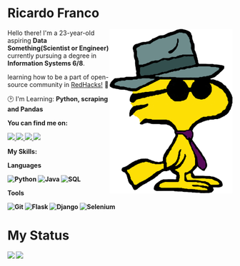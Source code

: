 # Ricardo Franco

<img src="woodstock.png" width="275px" align="right">

<p align="left"> 
      Hello there! I'm a 23-year-old aspiring <strong>Data Something(Scientist or Engineer)</strong> currently pursuing a degree in <strong>Information Systems 6/8</strong>.
</p>

<p align="left">
      learning how to be a part of open-source community in <a href="https://github.com/CaravanaCloud/redhacks" target="_blank">RedHacks!</a> 🎩
</p>
 
<p align="left">
  🕑 I'm Learning: <strong>Python, scraping and Pandas</strong>
</p>

<p align="left">
 <strong>You can find me on:<strong>
</p>

<p align="left">
<a href="https://dev.to/francocontigo" alt="Dev.to" target="_blank">
  <img src="https://img.shields.io/badge/Dev.to-gray?style=flat-square&logo=dev.to&logoColor=white"/>
</a>

<a href="mailto:ricardoaugustofranco@hotmail.com">
  <img src="https://img.shields.io/badge/Microsoft_Outlook-grey?style=flat-square&logo=microsoft-outlook&logoColor=white" />
</a>

<a href="https://twitter.com/francocontigo" alt="Twitter" target="_blank">
  <img src="https://img.shields.io/badge/-Twitter-gray?style=flat-square&labelColor=gray&logo=twitter&logoColor=white"/>
</a>

<a href="https://www.linkedin.com/in/francocontigo/" alt="LinkedIn" target="_blank">
  <img src="https://img.shields.io/badge/-Linkedin-gray?style=flat-square&labelColor=gray&logo=Linkedin&logoColor=white&link=https://www.linkedin.com/in/francocontigo/"/>
</a>


<strong>My Skills:<strong>
  
<p>Languages</p>
    
  ![Python](https://img.shields.io/badge/python-100000?style=for-the-badge&logo=python&logoColor=blue)
  ![Java](https://img.shields.io/badge/Java-100000?style=for-the-badge&logo=CoffeeScript)
  ![SQL](https://img.shields.io/badge/sql-100000?style=for-the-badge&logo=blockchaindotcom)
<p>Tools</p>
    
  ![Git](https://img.shields.io/badge/git-100000?style=for-the-badge&logo=git)
  ![Flask](https://img.shields.io/badge/flask-100000?style=for-the-badge&logo=flask)
  ![Django](https://img.shields.io/badge/django-100000?style=for-the-badge&logo=django)
  ![Selenium](https://img.shields.io/badge/selenium-100000?style=for-the-badge&logo=selenium)
  
# My Status

<img class="github-stats" height="175em" src="https://github-readme-stats.vercel.app/api?username=francocontigo&show_icons=true&theme=dracula"/>
<img height="175px" src="https://github-readme-stats.vercel.app/api/top-langs/?username=francocontigo&layout=compact&theme=dracula&count_private=true"/>


